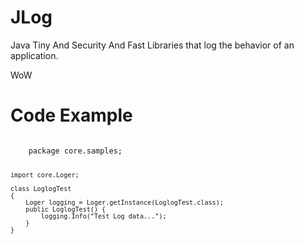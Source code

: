 # JLog
 Java Tiny And Security And Fast Libraries that log the behavior of an application.

 WoW

# Code Example

<Code>
    package core.samples;
  
    import core.Loger;

    class LoglogTest 
    {
        Loger logging = Loger.getInstance(LoglogTest.class);
        public LoglogTest() {
            logging.Info("Test Log data...");
        }
    }
